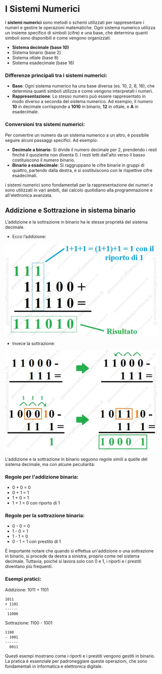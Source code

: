 # I Sistemi Numerici

I **sistemi numerici** sono metodi o schemi utilizzati per rappresentare i numeri e gestire le operazioni matematiche. Ogni sistema numerico utilizza un insieme specifico di simboli (cifre) e una base, che determina quanti simboli sono disponibili e come vengono organizzati.

- **Sistema decimale (base 10)**
- Sistema binario (base 2)
- Sistema ottale (base 8)
- Sistema esadecimale (base 16)

### Differenze principali tra i sistemi numerici:

- **Base**: Ogni sistema numerico ha una base diversa (es. 10, 2, 8, 16), che determina quanti simboli utilizza e come vengono interpretati i numeri.
- **Rappresentazione**: Lo stesso numero può essere rappresentato in modo diverso a seconda del sistema numerico. Ad esempio, il numero **10** in decimale corrisponde a **1010** in binario, **12** in ottale, e **A** in esadecimale.

### Conversioni tra sistemi numerici:

Per convertire un numero da un sistema numerico a un altro, è possibile seguire alcuni passaggi specifici. Ad esempio:

- **Decimale a binario**: Si divide il numero decimale per 2, prendendo i resti finché il quoziente non diventa 0. I resti letti dall'alto verso il basso costituiscono il numero binario.
- **Binario a esadecimale**: Si raggruppano le cifre binarie in gruppi di quattro, partendo dalla destra, e si sostituiscono con le rispettive cifre esadecimali.

i sistemi numerici sono fondamentali per la rappresentazione dei numeri e sono utilizzati in vari ambiti, dal calcolo quotidiano alla programmazione e all'elettronica avanzata.

## Addizione e Sottrazione in sistema binario

L’addizione e la sottrazione in binario ha le stesse proprietà del sistema decimale.

- Ecco l’addizione:

 

![image.png](I%20Sistemi%20Numerici%20128b5f4b9b53803c8f49f3f02aab5517/dbb9da77-bc6c-4f6c-af16-7a10b4ce5863.png)

- Invece la sottrazione:

![image.png](I%20Sistemi%20Numerici%20128b5f4b9b53803c8f49f3f02aab5517/15542a5c-6cda-449c-8a08-5ebc23f72ec5.png)

L'addizione e la sottrazione in binario seguono regole simili a quelle del sistema decimale, ma con alcune peculiarità:

### Regole per l'addizione binaria:

- 0 + 0 = 0
- 0 + 1 = 1
- 1 + 0 = 1
- 1 + 1 = 0 con riporto di 1

### Regole per la sottrazione binaria:

- 0 - 0 = 0
- 1 - 0 = 1
- 1 - 1 = 0
- 0 - 1 = 1 con prestito di 1

È importante notare che quando si effettua un'addizione o una sottrazione in binario, si procede da destra a sinistra, proprio come nel sistema decimale. Tuttavia, poiché si lavora solo con 0 e 1, i riporti e i prestiti diventano più frequenti.

### Esempi pratici:

Addizione: 1011 + 1101

```
1011
+ 1101
------
 11000
```

Sottrazione: 1100 - 1001

```
1100
- 1001
------
  0011
```

Questi esempi mostrano come i riporti e i prestiti vengono gestiti in binario. La pratica è essenziale per padroneggiare queste operazioni, che sono fondamentali in informatica e elettronica digitale.